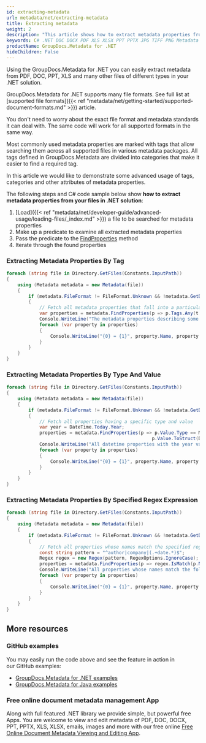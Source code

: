 ```yaml
---
id: extracting-metadata
url: metadata/net/extracting-metadata
title: Extracting metadata
weight: 2
description: "This article shows how to extract metadata properties from your files in C# .NET solution programmatically with GroupDocs.Metadata for .NET"
keywords: C# .NET DOC DOCX PDF XLS XLSX PPT PPTX JPG TIFF PNG Metadata
productName: GroupDocs.Metadata for .NET
hideChildren: False
---
```

Using the GroupDocs.Metadata for .NET you can easily extract metadata from PDF, DOC, PPT, XLS and many other files of different types in your .NET solution.

GroupDocs.Metadata for .NET supports many file formats. See full list at [supported file formats]({{< ref "metadata/net/getting-started/supported-document-formats.md" >}}) article.

You don't need to worry about the exact file format and metadata standards it can deal with. The same code will work for all supported formats in the same way.

Most commonly used metadata properties are marked with tags that allow searching them across all supported files in various metadata packages. All tags defined in GroupDocs.Metadata are divided into categories that make it easier to find a required tag.

In this article we would like to demonstrate some advanced usage of tags, categories and other attributes of metadata properties.

The following steps and C# code sample below show **how to extract metadata properties from your files in .NET solution**:

1.  [Load]({{< ref "metadata/net/developer-guide/advanced-usage/loading-files/_index.md" >}}) a file to be searched for metadata properties
2.  Make up a predicate to examine all extracted metadata properties
3.  Pass the predicate to the [FindProperties](https://reference.groupdocs.com/net/metadata/groupdocs.metadata/metadata/methods/findproperties) method
4.  Iterate through the found properties

### Extracting Metadata Properties By Tag

```csharp
foreach (string file in Directory.GetFiles(Constants.InputPath))
{
	using (Metadata metadata = new Metadata(file))
	{
		if (metadata.FileFormat != FileFormat.Unknown && !metadata.GetDocumentInfo().IsEncrypted)
		{
			// Fetch all metadata properties that fall into a particular category
			var properties = metadata.FindProperties(p => p.Tags.Any(t => t.Category == Tags.Content));
			Console.WriteLine("The metadata properties describing some characteristics of the file content: title, keywords, language, etc.");
			foreach (var property in properties)
			{
				Console.WriteLine("{0} = {1}", property.Name, property.Value);
			}
		}
	}
}
```

### Extracting Metadata Properties By Type And Value

```csharp
foreach (string file in Directory.GetFiles(Constants.InputPath))
{
	using (Metadata metadata = new Metadata(file))
	{
		if (metadata.FileFormat != FileFormat.Unknown && !metadata.GetDocumentInfo().IsEncrypted)
		{
			// Fetch all properties having a specific type and value
			var year = DateTime.Today.Year;
			properties = metadata.FindProperties(p => p.Value.Type == MetadataPropertyType.DateTime &&
													 p.Value.ToStruct(DateTime.MinValue).Year == year);
			Console.WriteLine("All datetime properties with the year value equal to the current year");
			foreach (var property in properties)
			{
				Console.WriteLine("{0} = {1}", property.Name, property.Value);
			}
		}
	}
}
```

### Extracting Metadata Properties By Specified Regex Expression

```csharp
foreach (string file in Directory.GetFiles(Constants.InputPath))
{
	using (Metadata metadata = new Metadata(file))
	{
		if (metadata.FileFormat != FileFormat.Unknown && !metadata.GetDocumentInfo().IsEncrypted)
		{
			// Fetch all properties whose names match the specified regex
			const string pattern = "^author|company|(.+date.*)$";
			Regex regex = new Regex(pattern, RegexOptions.IgnoreCase);
			properties = metadata.FindProperties(p => regex.IsMatch(p.Name));
			Console.WriteLine("All properties whose names match the following regex: {0}", pattern);
			foreach (var property in properties)
			{
				Console.WriteLine("{0} = {1}", property.Name, property.Value);
			}
		}
	}
}
```

## More resources
### GitHub examples
You may easily run the code above and see the feature in action in our GitHub examples:
*   [GroupDocs.Metadata for .NET examples](https://github.com/groupdocs-metadata/GroupDocs.Metadata-for-.NET)    
*   [GroupDocs.Metadata for Java examples](https://github.com/groupdocs-metadata/GroupDocs.Metadata-for-Java)    

### Free online document metadata management App
Along with full featured .NET library we provide simple, but powerful free Apps.
You are welcome to view and edit metadata of PDF, DOC, DOCX, PPT, PPTX, XLS, XLSX, emails, images and more with our free online [Free Online Document Metadata Viewing and Editing App](https://products.groupdocs.app/metadata).